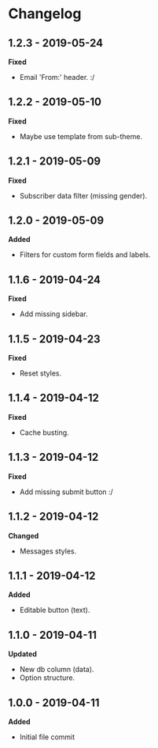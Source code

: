 # Changelog

## 1.2.3 - 2019-05-24
**Fixed**

* Email 'From:' header. :/

## 1.2.2 - 2019-05-10
**Fixed**

* Maybe use template from sub-theme.

## 1.2.1 - 2019-05-09
**Fixed**

* Subscriber data filter (missing gender).

## 1.2.0 - 2019-05-09
**Added**

* Filters for custom form fields and labels.

## 1.1.6 - 2019-04-24
**Fixed**

* Add missing sidebar.

## 1.1.5 - 2019-04-23
**Fixed**

* Reset styles.

## 1.1.4 - 2019-04-12
**Fixed**

* Cache busting.

## 1.1.3 - 2019-04-12
**Fixed**

* Add missing submit button :/

## 1.1.2 - 2019-04-12
**Changed**

* Messages styles.

## 1.1.1 - 2019-04-12
**Added**

* Editable button (text).

## 1.1.0 - 2019-04-11
**Updated**

* New db column (data).
* Option structure.

## 1.0.0 - 2019-04-11
**Added**

* Initial file commit
